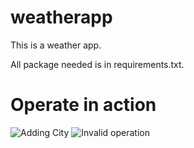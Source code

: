 # weatherapp


This is a weather app.

All package needed is in requirements.txt.

# Operate in action

![Adding City](https://i.imgur.com/aRSAqaH.jpg)
![Invalid operation](https://i.imgur.com/WPfCtQM.jpg)
